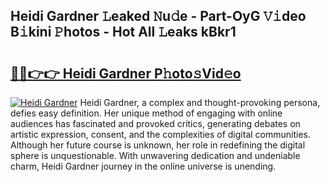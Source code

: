 ## Heidi Gardner 𝙻eaked 𝙽u𝚍e - Part-OyG 𝚅𝚒deo B𝚒kini 𝙿hotos - Hot All 𝙻eaks kBkr1

# <h2><a href="http://ld455eq.urlbe.top/?page=Heidi+Gardner">🔗🔗👉👉 Heidi Gardner P𝚑oto𝚜Vid𝚎o</a></h2>

[![Heidi Gardner](https://i.imgur.com/eBuTRDB.gif)](http://ld455eq.urlbe.top/?page=Heidi+Gardner)
Heidi Gardner, a complex and thought-provoking persona, defies easy definition. Her unique method of engaging with online audiences has fascinated and provoked critics, generating debates on artistic expression, consent, and the complexities of digital communities. Although her future course is unknown, her role in redefining the digital sphere is unquestionable. With unwavering dedication and undeniable charm, Heidi Gardner journey in the online universe is unending.
